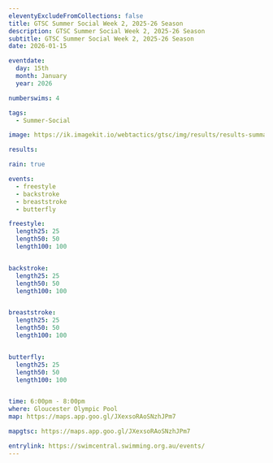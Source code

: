```yaml
---
eleventyExcludeFromCollections: false
title: GTSC Summer Social Week 2, 2025-26 Season
description: GTSC Summer Social Week 2, 2025-26 Season
subtitle: GTSC Summer Social Week 2, 2025-26 Season
date: 2026-01-15

eventdate:
  day: 15th
  month: January
  year: 2026

numberswims: 4

tags:
  - Summer-Social

image: https://ik.imagekit.io/webtactics/gtsc/img/results/results-summary-26.jpg

results: 

rain: true

events:
  - freestyle
  - backstroke
  - breaststroke
  - butterfly

freestyle:
  length25: 25
  length50: 50
  length100: 100


backstroke:
  length25: 25
  length50: 50
  length100: 100


breaststroke:
  length25: 25
  length50: 50
  length100: 100


butterfly:
  length25: 25
  length50: 50
  length100: 100


time: 6:00pm - 8:00pm
where: Gloucester Olympic Pool
map: https://maps.app.goo.gl/JXexsoRAoSNzhJPm7

mapgtsc: https://maps.app.goo.gl/JXexsoRAoSNzhJPm7

entrylink: https://swimcentral.swimming.org.au/events/
---
```


